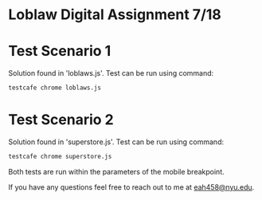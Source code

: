 Loblaw Digital Assignment 7/18
==========

# Test Scenario 1

Solution found in 'loblaws.js'. Test can be run using command:
```bash
testcafe chrome loblaws.js
```

# Test Scenario 2

Solution found in 'superstore.js'. Test can be run using command:
```bash
testcafe chrome superstore.js
```

Both tests are run within the parameters of the mobile breakpoint.

If you have any questions feel free to reach out to me at <eah458@nyu.edu>.
